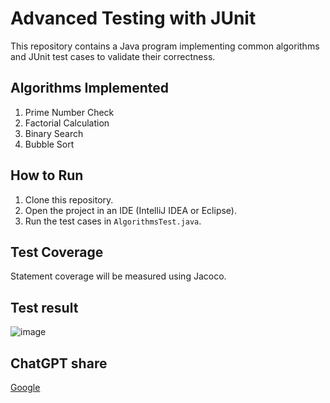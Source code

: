 # Advanced Testing with JUnit

This repository contains a Java program implementing common algorithms and JUnit test cases to validate their correctness.

## Algorithms Implemented
1. Prime Number Check
2. Factorial Calculation
3. Binary Search
4. Bubble Sort

## How to Run
1. Clone this repository.
2. Open the project in an IDE (IntelliJ IDEA or Eclipse).
3. Run the test cases in `AlgorithmsTest.java`.

## Test Coverage
Statement coverage will be measured using Jacoco.
## Test result
![image](https://github.com/user-attachments/assets/4ba7b910-4787-40a9-8dcc-5ed0824f1ea6)

## ChatGPT share
[Google](https://chatgpt.com/share/677ce258-cc98-8000-ae88-09fea63d3f01)

